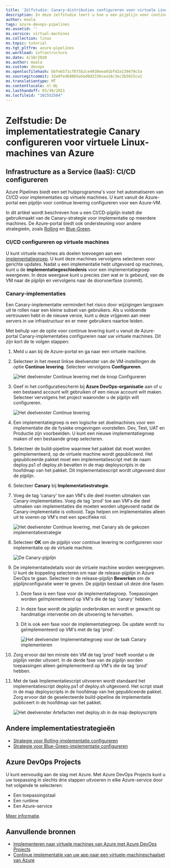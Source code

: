 ```yaml
---
title: 'Zelfstudie: Canary-distributies configureren voor virtuele Linux-machines van Azure'
description: In deze zelfstudie leert u hoe u een pijplijn voor continue implementatie (CD) kunt instellen. Met deze pijplijn wordt een groep virtuele Linux-machines van Azure bijgewerkt met behulp van de implementatiestrategie Canary.
author: moala
tags: azure-devops-pipelines
ms.assetid: ''
ms.service: virtual-machines
ms.collection: linux
ms.topic: tutorial
ms.tgt_pltfrm: azure-pipelines
ms.workload: infrastructure
ms.date: 4/10/2020
ms.author: moala
ms.custom: devops
ms.openlocfilehash: bbfe6571cf075b2ce4930eea91bfd1e239470c5a
ms.sourcegitcommit: 32e0fedb80b5a5ed0d2336cea18c3ec3b5015ca1
ms.translationtype: MT
ms.contentlocale: nl-NL
ms.lasthandoff: 03/30/2021
ms.locfileid: "102552504"
---
```

# <a name="tutorial---configure-the-canary-deployment-strategy-for-azure-linux-virtual-machines"></a>Zelfstudie: De implementatiestrategie Canary configureren voor virtuele Linux-machines van Azure

## <a name="infrastructure-as-a-service-iaas---configure-cicd"></a>Infrastructure as a Service (IaaS): CI/CD configureren

Azure Pipelines biedt een set hulpprogramma's voor het automatiseren van CI/CD voor implementaties op virtuele machines. U kunt vanuit de Azure-portal een pijplijn voor continue levering configureren voor een Azure-VM.

In dit artikel wordt beschreven hoe u een CI/CD-pijplijn instelt die gebruikmaakt van de Canary-strategie voor implementatie op meerdere machines. De Azure-portal biedt ook ondersteuning voor andere strategieën, zoals [Rolling](./tutorial-devops-azure-pipelines-classic.md) en [Blue-Green](./tutorial-azure-devops-blue-green-strategy.md).

### <a name="configure-cicd-on-virtual-machines"></a>CI/CD configureren op virtuele machines

U kunt virtuele machines als doelen toevoegen aan een [implementatiegroep](/azure/devops/pipelines/release/deployment-groups). U kunt deze machines vervolgens selecteren voor gerichte updates. Nadat u een implementatie hebt uitgevoerd op machines, kunt u de **implementatiegeschiedenis** voor een implementatiegroep weergeven. In deze weergave kunt u precies zien wat er is gebeurd, van de VM naar de pijplijn en vervolgens naar de doorvoerfase (commit).

### <a name="canary-deployments"></a>Canary-implementaties

Een Canary-implementatie vermindert het risico door wijzigingen langzaam uit te rollen naar een kleine subset van gebruikers. Als u voldoende vertrouwen hebt in de nieuwe versie, kunt u deze vrijgeven aan meer servers in uw infrastructuur en er meer gebruikers naartoe leiden.

Met behulp van de optie voor continue levering kunt u vanuit de Azure-portal Canary-implementaties configureren naar uw virtuele machines. Dit zijn kort de te volgen stappen:

1. Meld u aan bij de Azure-portal en ga naar een virtuele machine.
1. Selecteer in het meest linkse deelvenster van de VM-instellingen de optie **Continue levering**. Selecteer vervolgens **Configureren**.

   ![Het deelvenster Continue levering met de knop Configureren](media/tutorial-devops-azure-pipelines-classic/azure-devops-configure.png)

1. Geef in het configuratiescherm bij **Azure DevOps-organisatie** aan of u een bestaand account wilt gebruiken of een nieuw account wilt maken. Selecteer vervolgens het project waaronder u de pijplijn wilt configureren.  

   ![Het deelvenster Continue levering](media/tutorial-devops-azure-pipelines-classic/azure-devops-rolling.png)

1. Een implementatiegroep is een logische set doelmachines voor een implementatie die de fysieke omgevingen voorstellen. Dev, Test, UAT en Productie zijn voorbeelden. U kunt een nieuwe implementatiegroep maken of een bestaande groep selecteren.
1. Selecteer de build-pipeline waarmee het pakket dat moet worden geïmplementeerd, op de virtuele machine wordt gepubliceerd. Het gepubliceerde pakket moet een implementatiescript met de naam deploy.ps1 of deploy.sh bevatten in de map deployscripts in de hoofdmap van het pakket. Dit implementatiescript wordt uitgevoerd door de pijplijn.
1. Selecteer **Canary** bij **Implementatiestrategie**.
1. Voeg de tag 'canary' toe aan VM's die deel moeten uitmaken van Canary-implementaties. Voeg de tag 'prod' toe aan VM's die deel uitmaken van implementaties die moeten worden uitgevoerd nadat de Canary-implementatie is voltooid. Tags helpen om implementaties alleen uit te voeren op VM's met een specifieke rol.

   ![Het deelvenster Continue levering, met Canary als de gekozen implementatiestrategie](media/tutorial-devops-azure-pipelines-classic/azure-devops-configure-canary.png)

1. Selecteer **OK** om de pijplijn voor continue levering te configureren voor implementatie op de virtuele machine.

   ![De Canary-pijplijn](media/tutorial-devops-azure-pipelines-classic/azure-devops-canary-pipeline.png)

1. De implementatiedetails voor de virtuele machine worden weergegeven. U kunt de koppeling selecteren om naar de release-pijplijn in Azure DevOps te gaan. Selecteer in de release-pijplijn **Bewerken** om de pijplijnconfiguratie weer te geven. De pijplijn bestaat uit deze drie fasen:

   1. Deze fase is een fase voor de implementatiegroep. Toepassingen worden geïmplementeerd op VM's die de tag 'canary' hebben.
   1. In deze fase wordt de pijplijn onderbroken en wordt er gewacht op handmatige interventie om de uitvoering te hervatten.
   1. Dit is ook een fase voor de implementatiegroep. De update wordt nu geïmplementeerd op VM's met de tag 'prod'.

      ![Het deelvenster Implementatiegroep voor de taak Canary implementeren](media/tutorial-devops-azure-pipelines-classic/azure-devops-canary-task.png)

1. Zorg ervoor dat ten minste één VM de tag 'prod' heeft voordat u de pijplijn verder uitvoert. In de derde fase van de pijplijn worden toepassingen alleen geïmplementeerd op VM's die de tag 'prod' hebben.

1. Met de taak Implementatiescript uitvoeren wordt standaard het implementatiescript deploy.ps1 of deploy.sh uitgevoerd. Het script staat in de map deployscripts in de hoofdmap van het gepubliceerde pakket. Zorg ervoor dat de geselecteerde build-pipeline de implementatie publiceert in de hoofdmap van het pakket.

   ![Het deelvenster Artefacten met deploy.sh in de map deployscripts](media/tutorial-deployment-strategy/package.png)

## <a name="other-deployment-strategies"></a>Andere implementatiestrategieën
- [Strategie voor Rolling-implementatie configureren](./tutorial-devops-azure-pipelines-classic.md)
- [Strategie voor Blue-Green-implementatie configureren](./tutorial-azure-devops-blue-green-strategy.md)

## <a name="azure-devops-projects"></a>Azure DevOps Projects

U kunt eenvoudig aan de slag met Azure. Met Azure DevOps Projects kunt u uw toepassing in slechts drie stappen uitvoeren in elke Azure-service door het volgende te selecteren:

- Een toepassingstaal
- Een runtime
- Een Azure-service

[Meer informatie](https://azure.microsoft.com/features/devops-projects/).

## <a name="additional-resources"></a>Aanvullende bronnen

- [Implementeren naar virtuele machines van Azure met Azure DevOps Projects](../../devops-project/azure-devops-project-vms.md)
- [Continue implementatie van uw app naar een virtuele-machineschaalset van Azure](/azure/devops/pipelines/apps/cd/azure/deploy-azure-scaleset)